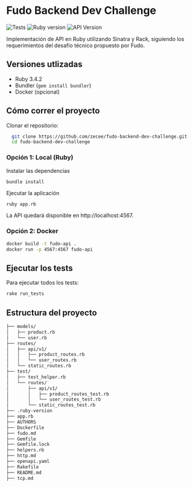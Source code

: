 # Fudo Backend Dev Challenge
![Tests](https://github.com/zecee/fudo-backend-dev-challenge/actions/workflows/test.yml/badge.svg)
![Ruby version](https://img.shields.io/badge/ruby-3.4.2-blue)
![API Version](https://img.shields.io/badge/api%20version-v1-green)

Implementación de API en Ruby utilizando Sinatra y Rack, siguiendo los requerimientos del desafío técnico propuesto por Fudo.

## Versiones utlizadas

- Ruby 3.4.2
- Bundler (`gem install bundler`)
- Docker (opcional)


## Cómo correr el proyecto

Clonar el repositorio:

```bash
  git clone https://github.com/zecee/fudo-backend-dev-challenge.git
  cd fudo-backend-dev-challenge
```

### Opción 1: Local (Ruby)

Instalar las dependencias

```
bundle install
```
Ejecutar la aplicación

```bash
ruby app.rb
```

La API quedará disponible en http://localhost:4567.


### Opción 2: Docker

```bash
docker build -t fudo-api .
docker run -p 4567:4567 fudo-api
```

## Ejecutar los tests

Para ejecutar todos los tests:
```bash
rake run_tests
```

## Estructura del proyecto

```bash
├── models/
│   ├── product.rb
│   └── user.rb
├── routes/
│   ├── api/v1/
│   │   ├── product_routes.rb
│   │   └── user_routes.rb
│   └── static_routes.rb
├── test/
│   ├── test_helper.rb
│   └── routes/
│       ├── api/v1/
│       │   ├── product_routes_test.rb
│       │   └── user_routes_test.rb
│       └── static_routes_test.rb
├── .ruby-version
├── app.rb
├── AUTHORS
├── Dockerfile
├── fudo.md
├── Gemfile
├── Gemfile.lock
├── helpers.rb
├── http.md
├── openapi.yaml
├── Rakefile
├── README.md
├── tcp.md
```
